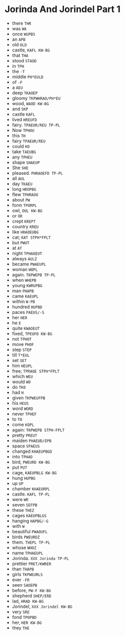 # Jorinda And Jorindel Part 1

* there `THR`
* was `WA`
* once `WUPBS`
* an `APB`
* old `OLD`
* castle, `KAFL KW-BG`
* that `THA`
* stood `STAOD`
* in `TPH`
* the `-T`
* middle `PH*EULD`
* of `-F`
* a `AEU`
* deep `TKAOEP`
* gloomy `TKPWHRAO/PH*EU`
* wood, `WAOD KW-BG`
* and `SKP`
* castle `KAFL`
* lived `HREUFD`
* fairy. `TPAEUR/REU TP-PL`
* Now `TPHOU`
* this `TH`
* fairy `TPAEUR/REU`
* could `KO`
* take `TAEUBG`
* any `TPHEU`
* shape `SHAEUP`
* She `SHE`
* pleased. `PHRAOEFD TP-PL`
* all `AUL`
* day `TKAEU`
* long `HROPBG`
* flew `TPHRAOU`
* about `PW`
* form `TPORPL`
* owl, `OUL KW-BG`
* or `OR`
* crept `KREPT`
* country `KREU`
* like `HRAOEUBG`
* cat; `KAT STPH*FPLT`
* but `PWUT`
* at `AT`
* night `TPHAOEUT`
* always `AULZ`
* became `PWAEUPL`
* woman `WOPL`
* again. `TKPWEPB TP-PL`
* when `WHEPB`
* young `KWRUPBG`
* man `PHAPB`
* came `KAEUPL`
* within `W-PB`
* hundred `HUPBD`
* paces `PAEUS/-S`
* her `HER`
* he `E`
* quite `KWAOEUT`
* fixed, `TPEUFD KW-BG`
* not `TPHOT`
* move `PHOF`
* step `STEP`
* till `T*EUL`
* set `SET`
* him `HEUPL`
* free; `TPRAOE STPH*FPLT`
* which `WEU`
* would `WO`
* do `TKO`
* had `H`
* given `TKPWEUFPB`
* his `HEUS`
* word `WORD`
* never `TPHEF`
* to `TO`
* come `KOPL`
* again: `TKPWEPB STPH-FPLT`
* pretty `PREUT`
* maiden `PHAEUD/EPB`
* space `SPAEUS`
* changed `KHAEUPBGD`
* into `TPHAO`
* bird, `PWEURD KW-BG`
* put `PUT`
* cage, `KAEUPBLG KW-BG`
* hung `HUPBG`
* up `UP`
* chamber `KHAEURPL`
* castle. `KAFL TP-PL`
* were `WR`
* seven `SEFPB`
* these `THEZ`
* cages `KAEUPBLGS`
* hanging `HAPBG/-G`
* with `W`
* beautiful `PWAOUFL`
* birds `PWEURDZ`
* them. `THEPL TP-PL`
* whose `WHOZ`
* name `TPHAEUPL`
* Jorinda. `XXX Jorinda TP-PL`
* prettier `PRET/KWRER`
* than `THAPB`
* girls `TKPWEURLS`
* ever `-FR`
* seen `SAOEPB`
* before, `PW-F KW-BG`
* shepherd `SHEP/ERD`
* lad, `HRAD KW-BG`
* Jorindel, `XXX Jorindel KW-BG`
* very `SRE`
* fond `TPOPBD`
* her, `HER KW-BG`
* they `THE`
